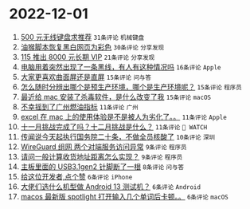 # 2022-12-01

1. [500 元无线键盘求推荐](https://www.v2ex.com/t/899245) `31条评论` `机械键盘`
1. [油猴脚本恢复黑白网页为彩色](https://www.v2ex.com/t/899235) `30条评论` `分享发现`
1. [115 推出 8000 元长期 VIP](https://www.v2ex.com/t/899241) `21条评论` `分享发现`
1. [电脑用着突然出现了一条黑线，有人有这种情况吗](https://www.v2ex.com/t/899233) `16条评论` `Apple`
1. [大家更喜欢曲面屏还是直屏](https://www.v2ex.com/t/899256) `15条评论` `问与答`
1. [怎么随时分辨出哪个是预生产环境，哪个是生产环境呢？](https://www.v2ex.com/t/899247) `15条评论` `程序员`
1. [最近给 mac 安装了杀毒软件，是什么改变了我](https://www.v2ex.com/t/899225) `15条评论` `macOS`
1. [不幸摇到了广州燃油指标](https://www.v2ex.com/t/899262) `11条评论` `广州`
1. [excel 在 mac 上的使用体验是不是被人为劣化了。。](https://www.v2ex.com/t/899251) `11条评论` `Apple`
1. [十一月挑战完成了吗？十二月挑战是什么？](https://www.v2ex.com/t/899240) `11条评论` ` WATCH`
1. [传闻说今天起执行国务院二十条，不做全员核酸了](https://www.v2ex.com/t/899267) `10条评论` `深圳`
1. [WireGuard 组网 两个对端服务访问异常](https://www.v2ex.com/t/899244) `9条评论` `程序员`
1. [请问一般计算收货地址距离怎么实现？](https://www.v2ex.com/t/899243) `9条评论` `程序员`
1. [主板里面的 USB3.1gen2 针脚断了一根](https://www.v2ex.com/t/899227) `8条评论` `问与答`
1. [给这位开发者,点个赞](https://www.v2ex.com/t/899265) `6条评论` `iPhone`
1. [大佬们选什么机型做 Android 13 测试机？](https://www.v2ex.com/t/899261) `6条评论` `Android`
1. [macos 最新版 spotlight 打开输入几个单词后卡顿。。](https://www.v2ex.com/t/899236) `6条评论` `macOS`

